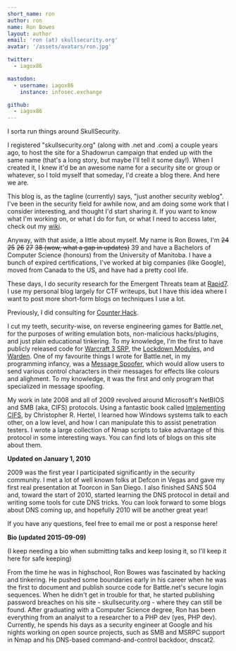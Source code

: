 ```yaml
---
short_name: ron
author: ron
name: Ron Bowes
layout: author
email: 'ron (at) skullsecurity.org'
avatar: '/assets/avatars/ron.jpg'

twitter: 
  - iagox86

mastodon: 
  - username: iagox86
    instance: infosec.exchange

github:
  - iagox86
---
```


I sorta run things around SkullSecurity.

<!--more-->

I registered "skullsecurity.org" (along with .net and .com) a couple years ago, to host the site for a Shadowrun campaign that ended up with the same name (that's a long story, but maybe I'll tell it some day!). When I created it, I knew it'd be an awesome name for a security site or group or whatever, so I told myself that someday, I'd create a blog there. And here we are.

This blog is, as the tagline (currently) says, "just another security weblog". I've been in the security field for awhile now, and am doing some work that I consider interesting, and thought I'd start sharing it. If you want to know what I'm working on, or what I do for fun, or what I need to access later, check out my <a title="Wiki" href="http://www.skullsecurity.org/wiki">wiki</a>.

Anyway, with that aside, a little about myself. My name is Ron Bowes, I'm <s>24</s> <s>25</s> <s>26</s> <s>27</s> <s>38 (wow, what a gap in updates)</s> 39 and have a Bachelors of Computer Science (honours) from the University of Manitoba. I have a bunch of expired certifications, I've worked at big companies (like Google), moved from Canada to the US, and have had a pretty cool life.

These days, I do security research for the Emergent Threats team at <a href="https://rapid7.com">Rapid7</a>. I use my personal blog largely for CTF writeups, but I have this idea where I want to post more short-form blogs on techniques I use a lot.

Previously, I did consulting for <a href="https://counterhack.com">Counter Hack</a>.

I cut my teeth, security-wise, on reverse engineering games for Battle.net, for the purposes of writing emulation bots, non-malicious hacks/plugins, and just plain educational tinkering. To my knowledge, I'm the first to have publicly released code for <a href="http://www.skullsecurity.org/wiki/index.php/SRP">Warcraft 3 SRP</a>, the <a href="http://www.skullsecurity.org/wiki/index.php/Lockdown">Lockdown Modules</a>, and <a href="http://www.skullsecurity.org/wiki/index.php/Starcraft_Warden">Warden</a>. One of my favourite things I wrote for Battle.net, in my programming infancy, was a <a href="http://www.skullsecurity.org/wiki/index.php/MessageSpoofer">Message Spoofer</a>, which would allow users to send various control characters in their messages for effects like colours and alighment. To my knowledge, it was the first and only program that specialized in message spoofing.

My work in late 2008 and all of 2009 revolved around Microsoft's NetBIOS and SMB (aka, CIFS) protocols. Using a fantastic book called <a href="http://www.ubiqx.org/cifs/">Implementing CIFS</a>, by Christopher R. Hertel, I learned how Windows systems talk to each other, on a low level, and how I can manipulate this to assist penetration testers. I wrote a large collection of Nmap scripts to take advantage of this protocol in some interesting ways. You can find lots of blogs on this site about them.

<strong>Updated on January 1, 2010</strong>

2009 was the first year I participated significantly in the security community.
I met a lot of well known folks at Defcon in Vegas and gave my first real presentation at Toorcon in San Diego. I also finished SANS 504 and, toward the start of 2010, started learning the DNS protocol in detail and writing some tools for cute DNS tricks. You can look forward to some blogs about DNS coming up, and hopefully 2010 will be another great year!

If you have any questions, feel free to email me or post a response here!

<strong>Bio (updated 2015-09-09)</strong>

(I keep needing a bio when submitting talks and keep losing it, so I'll keep it
here for safe keeping)

From the time he was in highschool, Ron Bowes was fascinated by hacking and
tinkering. He pushed some boundaries early in his career when he was the first to document and publish source code for Battle.net's secure login sequences. When he didn't get in trouble for that, he started publishing password breaches on his site - skullsecurity.org - where they can still be found. After graduating with a Computer Science degree, Ron has been everything from an analyst to a researcher to a PHP dev (yes, PHP dev). Currently, he spends his days as a security engineer at Google and his nights working on open source projects, such as SMB and MSRPC support in Nmap and his DNS-based command-and-control backdoor, dnscat2.
